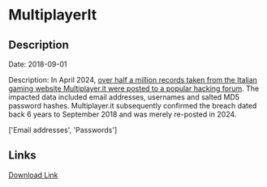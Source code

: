 # MultiplayerIt

## Description

Date: 2018-09-01

Description:
In April 2024, <a href="https://twitter.com/DarkWebInformer/status/1779593190141554871" target="_blank" rel="noopener">over half a million records taken from the Italian gaming website Multiplayer.it were posted to a popular hacking forum</a>.  The impacted data included email addresses, usernames and salted MD5 password hashes. Multiplayer.it subsequently confirmed the breach dated back 6 years to September 2018 and was merely re-posted in 2024.


['Email addresses', 'Passwords']

## Links

[Download Link](https://link-to.net/1229997/511.9886227982302/dynamic/?r=bXVsdGlwbGF5ZXIuaXQ=)